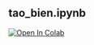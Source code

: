 <h2>tao_bien.ipynb <br> </h2>

<a href="https://colab.research.google.com/github/khanh-moriaty/CS112.L11.KHTN/blob/master/week2/docs/tao_bien.ipynb">
  <img src="https://colab.research.google.com/assets/colab-badge.svg" alt="Open In Colab"/>
</a>
